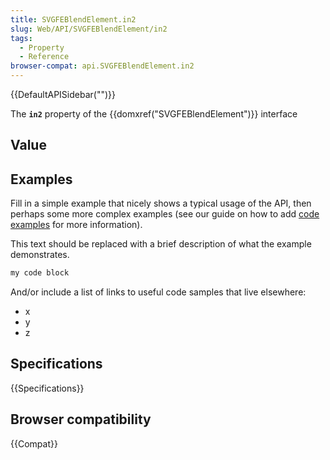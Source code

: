 ```yaml
---
title: SVGFEBlendElement.in2
slug: Web/API/SVGFEBlendElement/in2
tags:
  - Property
  - Reference
browser-compat: api.SVGFEBlendElement.in2
---
```

{{DefaultAPISidebar("")}}

The **`in2`** property of the {{domxref("SVGFEBlendElement")}} interface 

## Value



## Examples

Fill in a simple example that nicely shows a typical usage of the API, then perhaps some more complex examples (see our guide on how to add [code examples](/en-US/docs/MDN/Contribute/Structures/Code_examples) for more information).

This text should be replaced with a brief description of what the example demonstrates.

```js
my code block
```

And/or include a list of links to useful code samples that live elsewhere:

*   x
*   y
*   z

## Specifications

{{Specifications}}

## Browser compatibility

{{Compat}}


